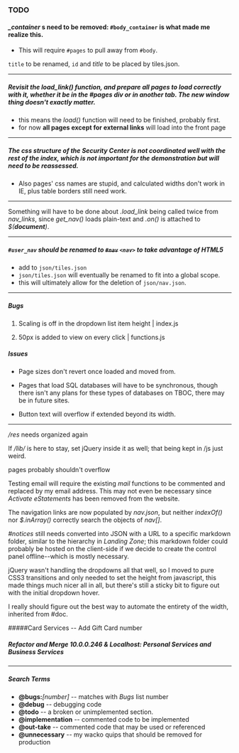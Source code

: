 ### TODO

#### *_container* s need to be removed: `#body_container` is what made me realize this.
- This will require `#pages` to pull away from `#body`.

`title` to be renamed, `id` and *title* to be placed by tiles.json.

---

##### Revisit the _load_link()_ function, and prepare all pages to load correctly with it, whether it be in the **#pages** div or in another tab. The new window thing doesn't exactly matter.
- this means the _load()_ function will need to be finished, probably first.
- for now **all pages except for external links** will load into the front page

---

##### The css structure of the Security Center is not coordinated well with the rest of the index, which is not important for the demonstration but will need to be reassessed.
- Also pages' css names are stupid, and calculated widths don't work in IE, plus table borders still need work.

---

Something will have to be done about _.load_link_ being called twice from  *nav_links*, since *get_nav()* loads plain-text and _.on()_ is attached to _$(**document**)_.

---

##### `#user_nav` should be renamed to ~~`#nav`~~ `<nav>` to take advantage of HTML5
- add to `json/tiles.json`
- `json/tiles.json` will eventually be renamed to fit into a global scope.
- this will ultimately allow for the deletion of `json/nav.json`.

---

##### Bugs

1) Scaling is off in the dropdown list item height | index.js

2) 50px is added to view on every click | functions.js

##### Issues

 - Page sizes don't revert once loaded and moved from.

 - Pages that load SQL databases will have to be synchronous, though there isn't any plans for these types of databases on TBOC, there may be in future sites.

 - Button text will overflow if extended beyond its width.

---

_/res_ needs organized again

If _/lib/_ is here to stay, set jQuery inside it as well; that being kept in /js just weird.

pages probably shouldn't overflow

Testing email will require the existing _mail_ functions to be commented and replaced by my email address. This may not even be necessary since _Activate eStatements_ has been removed from the website.

The navigation links are now populated by _nav.json_, but neither _indexOf()_ nor _$.inArray()_ correctly search the objects of _nav[]_.

_#notices_ still needs converted into JSON with a URL to a specific markdown folder, similar to the hierarchy in _Landing Zone_; this markdown folder could probably be hosted on the client-side if we decide to create the control panel offline--which is mostly necessary.

jQuery wasn't handling the dropdowns all that well, so I moved to pure CSS3 transitions and only needed to set the height from javascript, this made things much nicer all in all, but there's still a sticky bit to figure out with the initial dropdown hover.

I really should figure out the best way to automate the entirety of the width, inherited from #doc.

#####Card Services -- Add Gift Card number

##### Refactor and Merge 10.0.0.246 & Localhost: Personal Services and Business Services

---

##### Search Terms

- **@bugs:**_[number]_ -- matches with *Bugs* list number
- **@debug** -- debugging code
- **@todo** -- a broken or unimplemented section.
- **@implementation** -- commented code to be implemented
-  **@out-take** -- commented code that may be used or referenced
- **@unnecessary** -- my wacko quips that should be removed for production

